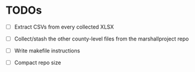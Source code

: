 # TODOs

- [ ] Extract CSVs from every collected XLSX

- [ ] Collect/stash the other county-level files from the marshallproject repo
- [ ] Write makefile instructions
- [ ] Compact repo size